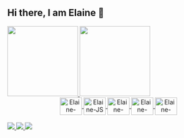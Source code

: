 ## Hi there, I am Elaine 👋 

<div align="center" style="display: inline-block">
  <a href="https://github.com/elainefs">
  <img height="160em" src="https://github-readme-stats.vercel.app/api?username=elainefs&show_icons=true&theme=tokyonight&include_all_commits=true&count_private=true"/>
    <img height="160em" src="https://github-readme-stats.vercel.app/api/top-langs/?username=elainefs&layout=compact&langs_count=7&theme=tokyonight"/>
</div><br>
  
<div align="center">
  <img align="center" alt="Elaine-CSS" height="40" width="50" src="https://cdn.jsdelivr.net/gh/devicons/devicon/icons/wordpress/wordpress-plain.svg">
  <img align="center" alt="Elaine-JS" height="40" width="50" src="https://cdn.jsdelivr.net/gh/devicons/devicon/icons/javascript/javascript-plain.svg">
  <img align="center" alt="Elaine-HTML" height="40" width="50" src="https://cdn.jsdelivr.net/gh/devicons/devicon/icons/html5/html5-original.svg">
  <img align="center" alt="Elaine-CSS" height="40" width="50" src="https://cdn.jsdelivr.net/gh/devicons/devicon/icons/css3/css3-original.svg">
  <img align="center" alt="Elaine-Python" height="40" width="50" src="https://cdn.jsdelivr.net/gh/devicons/devicon/icons/python/python-original.svg">
</div><br>


<div align="center" style="display: inline-block">
  <a href="https://elaineferreira.com.br">
  <img src="https://img.shields.io/badge/-elaineferreira.com.br-0d3d68?style=flat&logo=Google-Chrome&logoColor=white&link=https://felipecastrosales.com/"/>
  <a href="https://linkedin.com/in/elaineferreiras">
  <img src="https://img.shields.io/badge/LinkedIn-0077B5?style=flat&logo=linkedin&logoColor=white"/>
  <a href="mailto:contato@elaineferreira.com.br">
  <img src="https://img.shields.io/badge/Contato-D14836?style=flat&logo=gmail&logoColor=white"/>
</div><br>


<!--
[![Behance](https://img.shields.io/badge/-Behance-blue?style=flat&logo=behance&logoColor=white)](https://behance.net/elainefs_)
[![Dribble](https://img.shields.io/badge/Dribbble-EA4C89?style=flat&logo=dribbble&logoColor=white)](https://dribbble.com/elainefs_)
 
### Hire me :)
[![UpWork](https://img.shields.io/badge/UpWork-6FDA44?style=for-the-badge&logo=Upwork&logoColor=white)](https://upwork.com/freelancers/~01dfa96c4b4fd3005d)
-->

<!-- Themas: dark, radical, merko, gruvbox, tokyonight, onedark, cobalt, synthwave, highcontrast, dracula-->
